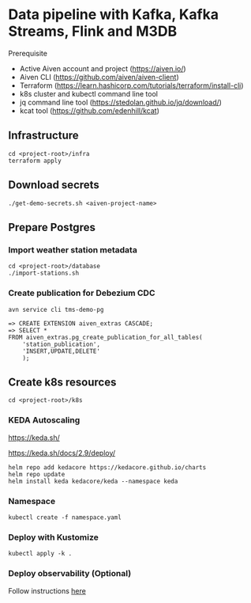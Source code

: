 # Data pipeline with Kafka, Kafka Streams, Flink and M3DB

Prerequisite
- Active Aiven account and project (https://aiven.io/)
- Aiven CLI (https://github.com/aiven/aiven-client)
- Terraform (https://learn.hashicorp.com/tutorials/terraform/install-cli)
- k8s cluster and kubectl command line tool
- jq command line tool (https://stedolan.github.io/jq/download/)
- kcat tool (https://github.com/edenhill/kcat)

## Infrastructure
```
cd <project-root>/infra
terraform apply
````

## Download secrets
````
./get-demo-secrets.sh <aiven-project-name>
````

## Prepare Postgres

### Import weather station metadata
```
cd <project-root>/database
./import-stations.sh
```

### Create publication for Debezium CDC
```
avn service cli tms-demo-pg

=> CREATE EXTENSION aiven_extras CASCADE;
=> SELECT *
FROM aiven_extras.pg_create_publication_for_all_tables(
    'station_publication',
    'INSERT,UPDATE,DELETE'
    );
```

## Create k8s resources
````
cd <project-root>/k8s
````

### KEDA Autoscaling
https://keda.sh/

https://keda.sh/docs/2.9/deploy/
```
helm repo add kedacore https://kedacore.github.io/charts
helm repo update
helm install keda kedacore/keda --namespace keda
```

### Namespace
```
kubectl create -f namespace.yaml
```

### Deploy with Kustomize
```
kubectl apply -k .
```

### Deploy observability (Optional)
Follow instructions [here](observability/README.md)
